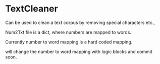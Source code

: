# TextCleaner
Can be used to clean a text corpus by removing special characters etc.,

Num2Txt file is a dict, where numbers are mapped to words. 

Currently number to word mapping is a hard coded mapping. 

will change the number to word mapping with logic blocks and commit soon.
